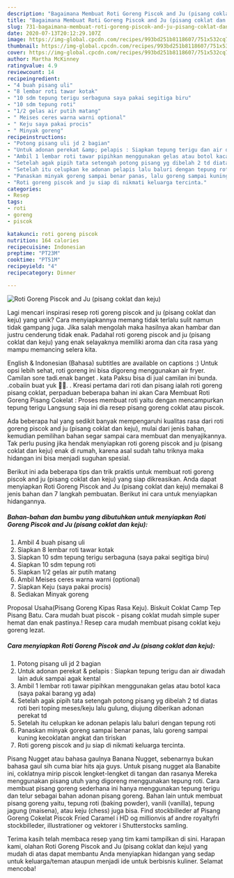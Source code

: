 ```yaml
---
description: "Bagaimana Membuat Roti Goreng Piscok and Ju (pisang coklat dan keju) yang Menggugah Selera"
title: "Bagaimana Membuat Roti Goreng Piscok and Ju (pisang coklat dan keju) yang Menggugah Selera"
slug: 731-bagaimana-membuat-roti-goreng-piscok-and-ju-pisang-coklat-dan-keju-yang-menggugah-selera
date: 2020-07-13T20:12:29.107Z
image: https://img-global.cpcdn.com/recipes/993bd251b8118607/751x532cq70/roti-goreng-piscok-and-ju-pisang-coklat-dan-keju-foto-resep-utama.jpg
thumbnail: https://img-global.cpcdn.com/recipes/993bd251b8118607/751x532cq70/roti-goreng-piscok-and-ju-pisang-coklat-dan-keju-foto-resep-utama.jpg
cover: https://img-global.cpcdn.com/recipes/993bd251b8118607/751x532cq70/roti-goreng-piscok-and-ju-pisang-coklat-dan-keju-foto-resep-utama.jpg
author: Martha McKinney
ratingvalue: 4.9
reviewcount: 14
recipeingredient:
- "4 buah pisang uli"
- "8 lembar roti tawar kotak"
- "10 sdm tepung terigu serbaguna saya pakai segitiga biru"
- "10 sdm tepung roti"
- "1/2 gelas air putih matang"
- " Meises ceres warna warni optional"
- " Keju saya pakai procis"
- " Minyak goreng"
recipeinstructions:
- "Potong pisang uli jd 2 bagian"
- "Untuk adonan perekat &amp; pelapis : Siapkan tepung terigu dan air diwadah lain aduk sampai agak kental"
- "Ambil 1 lembar roti tawar pipihkan menggunakan gelas atau botol kaca (saya pakai barang yg ada)"
- "Setelah agak pipih tata setengah potong pisang yg dibelah 2 td diatas roti beri toping meses/keju lalu gulung, diujung diberikan adonan perekat td"
- "Setelah itu celupkan ke adonan pelapis lalu baluri dengan tepung roti"
- "Panaskan minyak goreng sampai benar panas, lalu goreng sampai kuning kecoklatan angkat dan tiriskan"
- "Roti goreng piscok and ju siap di nikmati keluarga tercinta."
categories:
- Resep
tags:
- roti
- goreng
- piscok

katakunci: roti goreng piscok 
nutrition: 164 calories
recipecuisine: Indonesian
preptime: "PT23M"
cooktime: "PT51M"
recipeyield: "4"
recipecategory: Dinner

---
```



![Roti Goreng Piscok and Ju (pisang coklat dan keju)](https://img-global.cpcdn.com/recipes/993bd251b8118607/751x532cq70/roti-goreng-piscok-and-ju-pisang-coklat-dan-keju-foto-resep-utama.jpg)

Lagi mencari inspirasi resep roti goreng piscok and ju (pisang coklat dan keju) yang unik? Cara menyiapkannya memang tidak terlalu sulit namun tidak gampang juga. Jika salah mengolah maka hasilnya akan hambar dan justru cenderung tidak enak. Padahal roti goreng piscok and ju (pisang coklat dan keju) yang enak selayaknya memiliki aroma dan cita rasa yang mampu memancing selera kita.

English &amp; Indonesian (Bahasa) subtitles are available on captions :) Untuk opsi lebih sehat, roti goreng ini bisa digoreng menggunakan air fryer. Camilan sore tadi.enak banget . kata Paksu bisa di jual camilan ini bunda. .cobaiin buat yuk 👌🏻. . Kreasi pertama dari roti dan pisang ialah roti goreng pisang coklat, perpaduan beberapa bahan ini akan Cara Membuat Roti Goreng Pisang Cokelat : Proses membuat roti yaitu dengan mencampurkan tepung terigu Langsung saja ini dia resep pisang goreng coklat atau piscok.

Ada beberapa hal yang sedikit banyak mempengaruhi kualitas rasa dari roti goreng piscok and ju (pisang coklat dan keju), mulai dari jenis bahan, kemudian pemilihan bahan segar sampai cara membuat dan menyajikannya. Tak perlu pusing jika hendak menyiapkan roti goreng piscok and ju (pisang coklat dan keju) enak di rumah, karena asal sudah tahu triknya maka hidangan ini bisa menjadi suguhan spesial.


Berikut ini ada beberapa tips dan trik praktis untuk membuat roti goreng piscok and ju (pisang coklat dan keju) yang siap dikreasikan. Anda dapat menyiapkan Roti Goreng Piscok and Ju (pisang coklat dan keju) memakai 8 jenis bahan dan 7 langkah pembuatan. Berikut ini cara untuk menyiapkan hidangannya.

<!--inarticleads1-->

##### Bahan-bahan dan bumbu yang dibutuhkan untuk menyiapkan Roti Goreng Piscok and Ju (pisang coklat dan keju):

1. Ambil 4 buah pisang uli
1. Siapkan 8 lembar roti tawar kotak
1. Siapkan 10 sdm tepung terigu serbaguna (saya pakai segitiga biru)
1. Siapkan 10 sdm tepung roti
1. Siapkan 1/2 gelas air putih matang
1. Ambil  Meises ceres warna warni (optional)
1. Siapkan  Keju (saya pakai procis)
1. Sediakan  Minyak goreng


Proposal Usaha(Pisang Goreng Kipas Rasa Keju). Biskuit Coklat Camp Tep Pisang Batu. Cara mudah buat piscok - pisang coklat mudah simple super hemat dan enak pastinya.! Resep cara mudah membuat pisang coklat keju goreng lezat. 

<!--inarticleads2-->

##### Cara menyiapkan Roti Goreng Piscok and Ju (pisang coklat dan keju):

1. Potong pisang uli jd 2 bagian
1. Untuk adonan perekat &amp; pelapis : Siapkan tepung terigu dan air diwadah lain aduk sampai agak kental
1. Ambil 1 lembar roti tawar pipihkan menggunakan gelas atau botol kaca (saya pakai barang yg ada)
1. Setelah agak pipih tata setengah potong pisang yg dibelah 2 td diatas roti beri toping meses/keju lalu gulung, diujung diberikan adonan perekat td
1. Setelah itu celupkan ke adonan pelapis lalu baluri dengan tepung roti
1. Panaskan minyak goreng sampai benar panas, lalu goreng sampai kuning kecoklatan angkat dan tiriskan
1. Roti goreng piscok and ju siap di nikmati keluarga tercinta.


Pisang Nugget atau bahasa gaulnya Banana Nugget, sebenarnya bukan bahasa gaul sih cuma biar hits aja guys. Untuk pisang nugget ala Banabite ini, coklatnya mirip piscok lengket-lengket di tangan dan rasanya Mereka menggunakan pisang utuh yang digoreng menggunakan tepung roti. Cara membuat pisang goreng sederhana ini hanya menggunakan tepung terigu dan telur sebagai bahan adonan pisang goreng. Bahan lain untuk membuat pisang goreng yaitu, tepung roti (baking powder), vanili (vanilla), tepung jagung (maisena), atau keju (chess) juga bisa. Find stockbilleder af Pisang Goreng Cokelat Piscok Fried Caramel i HD og millionvis af andre royaltyfri stockbilleder, illustrationer og vektorer i Shutterstocks samling. 

Terima kasih telah membaca resep yang tim kami tampilkan di sini. Harapan kami, olahan Roti Goreng Piscok and Ju (pisang coklat dan keju) yang mudah di atas dapat membantu Anda menyiapkan hidangan yang sedap untuk keluarga/teman ataupun menjadi ide untuk berbisnis kuliner. Selamat mencoba!
